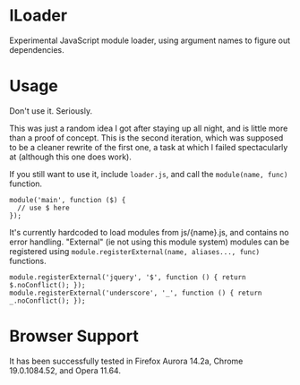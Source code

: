 ILoader
=======
Experimental JavaScript module loader, using argument names to figure out dependencies.

Usage
=====
Don't use it. Seriously.

This was just a random idea I got after staying up all night, and is little more than a proof of concept.
This is the second iteration, which was supposed to be a cleaner rewrite of the first one, a task at which I failed spectacularly at (although this one does work).

If you still want to use it, include `loader.js`, and call the `module(name, func)` function.
```
module('main', function ($) {
  // use $ here
});
```
It's currently hardcoded to load modules from js/{name}.js, and contains no error handling.
"External" (ie not using this module system) modules can be registered using `module.registerExternal(name, aliases..., func)` functions.
```
module.registerExternal('jquery', '$', function () { return $.noConflict(); });
module.registerExternal('underscore', '_', function () { return _.noConflict(); });
```

Browser Support
===============
It has been successfully tested in Firefox Aurora 14.2a, Chrome 19.0.1084.52, and Opera 11.64.